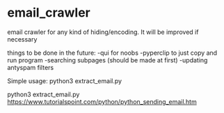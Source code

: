 # email_crawler
email crawler for any kind of hiding/encoding. It will be improved if necessary

things to be done in the future:
-qui for noobs
-pyperclip to just copy and run program
-searching subpages (should be made at first)
-updating antyspam filters


Simple usage:
python3 extract_email.py <url>

python3 extract_email.py https://www.tutorialspoint.com/python/python_sending_email.htm

